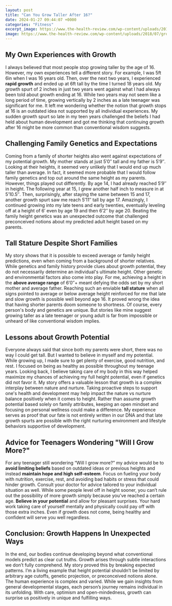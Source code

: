 ```yaml
---
layout: post
title: "Can You Grow Taller After 16?"
date: 2024-01-27 09:44:07 +0000
categories: "Fitness"
excerpt_image: https://www.the-health-review.com/wp-content/uploads/2018/07/grow-taller-after-puberty.jpg
image: https://www.the-health-review.com/wp-content/uploads/2018/07/grow-taller-after-puberty.jpg
---
```


## My Own Experiences with Growth 
I always believed that most people stop growing taller by the age of 16. However, my own experiences tell a different story. For example, I was 5ft 6in when I was 16 years old. Then, over the next two years, I experienced **rapid growth** and ended up at 6ft tall by the time I turned 18 years old. My growth spurt of 2 inches in just two years went against what I had always been told about growth ending at 16. 
While two years may not seem like a long period of time, growing vertically by 2 inches as a late teenager was significant for me. It left me wondering whether the notion that growth stops at 16 is an outdated idea not supported by all individual experiences. My sudden growth spurt so late in my teen years challenged the beliefs I had held about human development and got me thinking that continuing growth after 16 might be more common than conventional wisdom suggests.
## Challenging Family Genetics and Expectations
Coming from a family of shorter heights also went against expectations of my potential growth. My mother stands at just 5′0′′ tall and my father is 5′9′′. Looking at their heights, it seemed very unlikely that I would end up much taller than average. In fact, it seemed more probable that I would follow family genetics and top out around the same height as my parents. 
However, things played out differently. By age 14, I had already reached 5′9′′ in height. The following year at 15, I grew another half inch to measure in at 5′10.5′′. Then, surprisingly, after staying the same between 15 and 17, another growth spurt saw me reach 5′11′′ tall by age 17. Amazingly, I continued growing into my late teens and early twenties, eventually leveling off at a height of 6′ even by age 19 and then 6′2′′ by age 20. Beating the family height genetics was an unexpected outcome that challenged preconceived notions about my predicted adult height based on my parents.
## **Tall Stature** Despite Short Families 
My story shows that it is possible to exceed average or family height predictions, even when coming from a background of shorter relatives. While genetics and family history provide clues about growth potential, they do not necessarily determine an individual's ultimate height. Other genetic and environmental factors also come into play. For me, achieving a height in the **above average range** of 6′0′′+ meant defying the odds set by my short mother and average father. 
Reaching such an enviable **tall stature** when all signs pointed to average or below average height reinforced for me that late and slow growth is possible well beyond age 16. It proved wrong the idea that having shorter parents doom someone to shortness. Of course, every person's body and genetics are unique. But stories like mine suggest growing taller as a late teenager or young adult is far from impossible or unheard of like conventional wisdom implies.
## Lessons about Growth Potential 
Everyone always said that since both my parents were short, there was no way I could get tall. But I wanted to believe in myself and my potential. While growing up, I made sure to get plenty of exercise, good nutrition, and rest. I focused on being as healthy as possible throughout my teenage years. 
Looking back, I believe taking care of my body in this way helped maximize my chances of achieving my full height potential, even if genetics did not favor it. My story offers a valuable lesson that growth is a complex interplay between nature and nurture. Taking proactive steps to support one's health and development may help impact the nature vs nurture balance positively when it comes to height. 
Rather than assume growth potential based solely on family attributes, keeping an open mindset and focusing on personal wellness could make a difference. My experience serves as proof that our fate is not entirely written in our DNA and that late growth spurts are possible with the right nurturing environment and lifestyle behaviors supportive of development.
## Advice for Teenagers Wondering "Will I Grow More?"
For any teenager still wondering “Will I grow more?” my advice would be to **avoid limiting beliefs** based on outdated ideas or previous heights and instead **maintain hope and high self-esteem**. Focus on fueling your body with nutrition, exercise, rest, and avoiding bad habits or stress that could hinder growth. Consult your doctor for advice tailored to your individual situation as well. 
While some people level off in height sooner, you can’t rule out the possibility of more growth simply because you’ve reached a certain age. **Believe in your potential** and allow for pleasant surprises. Your hard work taking care of yourself mentally and physically could pay off with those extra inches. Even if growth does not come, being healthy and confident will serve you well regardless.
## Conclusion: Growth Happens In Unexpected Ways
In the end, our bodies continue developing beyond what conventional models predict as clear cut truths. Growth arises through subtle interactions we don’t fully comprehend. My story proved this by breaking expected patterns. I’m a living example that height potential shouldn’t be limited by arbitrary age cutoffs, genetic projection, or preconceived notions alone. 
The human experience is complex and varied. While we gain insights from general developmental stages, each person’s journey remains individual in its unfolding. With care, optimism and open-mindedness, growth can surprise us positively in unique and fulfilling ways.